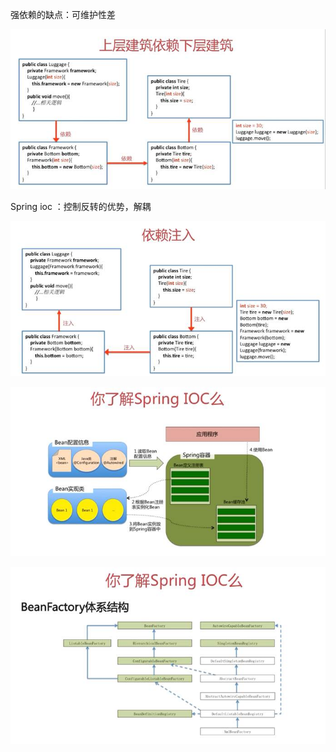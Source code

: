 强依赖的缺点：可维护性差

![img](./assets/clip_image002.jpg)

 

Spring ioc ：控制反转的优势，解耦

![img](./assets/clip_image004.jpg)

 

 

![img](./assets/clip_image006.jpg)

 

![img](./assets/clip_image008.jpg)